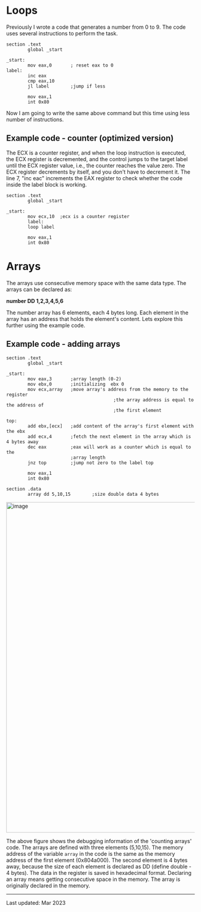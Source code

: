 # Loops 

Previously I wrote a code that generates a number from 0 to 9. The code uses several instructions to perform the task. 

```assembly
section .text
        global _start

_start:
        mov eax,0       ; reset eax to 0
label:
        inc eax
        cmp eax,10
        jl label        ;jump if less

        mov eax,1
        int 0x80
```

Now I am going to write the same above command but this time using less number of instructions.

## Example code - counter (optimized version)

The ECX is a counter register, and when the loop instruction is executed, the ECX register is decremented, and the control jumps to the target label until the ECX register value, i.e., the counter reaches the value zero. The ECX register decrements by itself, and you don't have to decrement it. The line 7, "inc eac" increments the EAX register to check whether the code inside the label block is working.

```assembly
section .text
        global _start

_start:
        mov ecx,10	;ecx is a counter register
        label:
        loop label

        mov eax,1
        int 0x80
```

# Arrays

The arrays use consecutive memory space with the same data type. The arrays can be declared as:

__number DD 1,2,3,4,5,6__

The number array has 6 elements, each 4 bytes long. Each element in the array has an address that holds the element's content. Lets explore this further using the example code.

## Example code - adding arrays

```assembly
section .text
        global _start

_start:
        mov eax,3       ;array length (0-2)
        mov ebx,0       ;initializing  ebx 0
        mov ecx,array   ;move array's address from the memory to the register
        								;the array address is equal to the address of 
        								;the first element

top:
        add ebx,[ecx]   ;add content of the array's first element with the ebx
        add ecx,4       ;fetch the next element in the array which is 4 bytes away
        dec eax         ;eax will work as a counter which is equal to the 
                        ;array length
        jnz top         ;jump not zero to the label top

        mov eax,1       
        int 0x80

section .data
        array dd 5,10,15        ;size double data 4 bytes
```

<img width="883" alt="image" src="https://user-images.githubusercontent.com/11669149/226088015-01ea0938-0dd8-4653-ba1e-99a2bfdc13df.png">

The above figure shows the debugging information of the 'counting arrays' code. The arrays are defined with three elements (5,10,15). The memory address of the variable `array` in the code is the same as the memory address of the first element (0x804a000). The second element is 4 bytes away, because the size of each element is declared as DD (define double - 4 bytes). The data in the register is saved in hexadecimal format. Declaring an array means getting consecutive space in the memory. The array is originally declared in the memory.

________

Last updated: Mar 2023
